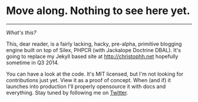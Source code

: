 # Move along. Nothing to see here yet.

- - - -

_What's this?_

This, dear reader, is a fairly lacking, hacky, pre-alpha, primitive blogging engine built
on top of Silex, PHPCR (with Jackalope Doctrine DBAL). It's going to
replace my Jekyll based site at <http://christophh.net>
hopefully sometime in Q3 2014.

You can have a look at the code. It's MIT licensed, but I'm not looking
for contributions just yet. View it as a proof of concept. When (and if)
it launches into production I'll properly opensource it with docs and
everything. Stay tuned by following me on [Twitter](http://twitter.com/hochchristoph).


